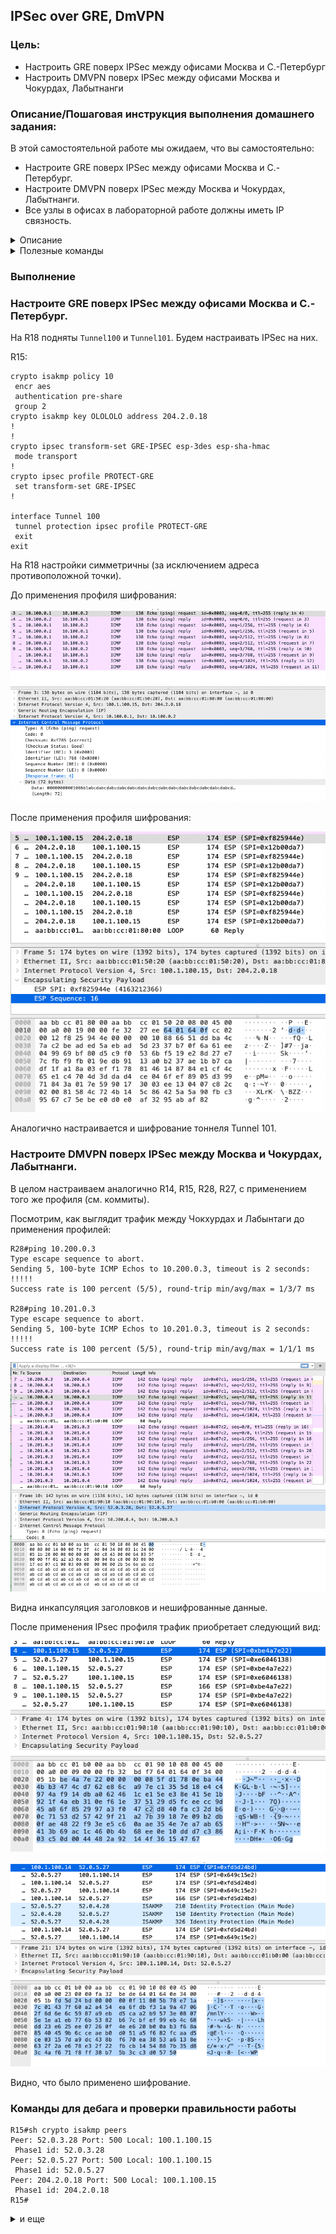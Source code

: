 ## IPSec over GRE, DmVPN

### Цель:
- Настроить GRE поверх IPSec между офисами Москва и С.-Петербург
- Настроить DMVPN поверх IPSec между офисами Москва и Чокурдах, Лабытнанги

### Описание/Пошаговая инструкция выполнения домашнего задания:

В этой самостоятельной работе мы ожидаем, что вы самостоятельно:

- Настроите GRE поверх IPSec между офисами Москва и С.-Петербург.
- Настроите DMVPN поверх IPSec между Москва и Чокурдах, Лабытнанги.
- Все узлы в офисах в лабораторной работе должны иметь IP связность.


<details> 

<summary> Описание </summary>  

`GRE` не обеспечивает шифрование. 
Если хотим делать шифрование, то делаем GRE поверх IPSec или DMVPN поверх IPSec.

`IPsec` (сокращение от IP Security) — набор протоколов для обеспечения защиты данных, передаваемых по межсетевому протоколу IP. Позволяет осуществлять подтверждение подлинности (аутентификацию), проверку целостности и/или шифрование IP-пакетов. IPsec также включает в себя протоколы для защищённого обмена ключами в сети Интернет. В основном, применяется для организации VPN-соединений.

Состав IPSec:

![img.png](img.png)

Фазы `IKE`.

Туннель устанавливается в два этапа (фазы):
1. `Phase 1` – согласование метода идентификации, алгоритм шифрования, алгоритм хеширования и группа Diffie Hellman
2. `Phase 2` – генерируются ключи для шифрования данных. 2 фаза может начать работу только после установления первой фазы.

![img_1.png](img_1.png)

<details>

<summary> IPSec в RFC: </summary>

- RFC 2401 	IPSec
- RFC 2402 	AH
- RFC 2406 	ESP
- RFC 2409 	IKE

</details>

`AH` (`Authentication Header`) – протокол заголовка идентификации. 
Обеспечивает **целостность** путём проверки того, что ни один бит в защищаемой части пакета не был изменён во время передачи.  
Использование AH может вызвать проблемы, например, при прохождении пакета через NAT устройство. 
NAT меняет IP адрес пакета, чтобы разрешить доступ в Интернет с закрытого локального адреса. 
Т.к. пакет в таком случае изменится, то контрольная сумма AH станет неверной. 
Также стоит отметить, что AH разрабатывался только для обеспечения целостности. 
Он не гарантирует конфиденциальности путём шифрования содержимого пакета.

`ESP` (`Encapsulating Security Protocol`) – инкапсулирующий протокол безопасности, который обеспечивает **и целостность и конфиденциальность**. 
В режиме транспорта ESP заголовок находится между оригинальным IP заголовком и заголовком TCP или UDP. 
В режиме туннеля заголовок ESP размещается между новым IP заголовком и полностью зашифрованным оригинальным IP пакетом.

`ISAKMP` (`Internet Security Association and Key Management Protocol`) — протокол, используемый для первичной настройки соединения, взаимной аутентификации конечными узлами друг друга и обмена секретными ключами.

</details>

<details> 

<summary> Полезные команды </summary>
 
```
sh crypto isakmp peers
sh crypto session
sh crypto isakmp policy 
```

</details>

### Выполнение

### Настроите GRE поверх IPSec между офисами Москва и С.-Петербург.

На R18 подняты `Tunnel100` и `Tunnel101`.
Будем настраивать IPSec на них.

R15:

```
crypto isakmp policy 10
 encr aes
 authentication pre-share
 group 2
crypto isakmp key OLOLOLO address 204.2.0.18     
!
!
crypto ipsec transform-set GRE-IPSEC esp-3des esp-sha-hmac 
 mode transport
!
crypto ipsec profile PROTECT-GRE
 set transform-set GRE-IPSEC 
!

interface Tunnel 100
 tunnel protection ipsec profile PROTECT-GRE
 exit
exit
```

На R18 настройки симметричны (за исключением адреса противоположной точки).

До применения профиля шифрования:

![img_2.png](img_2.png)

После применения профиля шифрования:

![img_3.png](img_3.png)

Аналогично настраивается и шифрование тоннеля Tunnel 101.


### Настроите DMVPN поверх IPSec между Москва и Чокурдах, Лабытнанги.

В целом настраиваем аналогично R14, R15, R28, R27, с применением того же профиля (см. коммиты).

Посмотрим, как выглядит трафик между Чокхурдах и Лабынтаги до применения профилей:

```
R28#ping 10.200.0.3
Type escape sequence to abort.
Sending 5, 100-byte ICMP Echos to 10.200.0.3, timeout is 2 seconds:
!!!!!
Success rate is 100 percent (5/5), round-trip min/avg/max = 1/3/7 ms

R28#ping 10.201.0.3
Type escape sequence to abort.
Sending 5, 100-byte ICMP Echos to 10.201.0.3, timeout is 2 seconds:
!!!!!
Success rate is 100 percent (5/5), round-trip min/avg/max = 1/1/1 ms
```

![img_5.png](img_5.png)

Видна инкапсуляция заголовков и нешифрованные данные.

После применения IPsec профиля трафик приобретает следующий вид:

![img_6.png](img_6.png)

![img_7.png](img_7.png)

Видно, что было применено шифрование.

### Команды для дебага и проверки правильности работы

```
R15#sh crypto isakmp peers
Peer: 52.0.3.28 Port: 500 Local: 100.1.100.15
 Phase1 id: 52.0.3.28
Peer: 52.0.5.27 Port: 500 Local: 100.1.100.15
 Phase1 id: 52.0.5.27
Peer: 204.2.0.18 Port: 500 Local: 100.1.100.15
 Phase1 id: 204.2.0.18
R15#
```

<details>

<summary> и еще </summary>

```
R15#sh crypto isakmp policy

Global IKE policy
Protection suite of priority 10
	encryption algorithm:	AES - Advanced Encryption Standard (128 bit keys).
	hash algorithm:		Secure Hash Standard
	authentication method:	Pre-Shared Key
	Diffie-Hellman group:	#2 (1024 bit)
	lifetime:		86400 seconds, no volume limit
```

```
R15#sh crypto session
Crypto session current status

Interface: Tunnel100
Session status: UP-ACTIVE
Peer: 204.2.0.18 port 500
  Session ID: 0
  IKEv1 SA: local 100.1.100.15/500 remote 204.2.0.18/500 Active
  Session ID: 0
  IKEv1 SA: local 100.1.100.15/500 remote 204.2.0.18/500 Active
  IPSEC FLOW: permit 47 host 100.1.100.15 host 204.2.0.18
        Active SAs: 4, origin: crypto map

Interface: Tunnel200
Session status: UP-ACTIVE
Peer: 52.0.3.28 port 500
  Session ID: 0
  IKEv1 SA: local 100.1.100.15/500 remote 52.0.3.28/500 Active
  IPSEC FLOW: permit 47 host 100.1.100.15 host 52.0.3.28
        Active SAs: 2, origin: crypto map

Interface: Tunnel200
Session status: UP-ACTIVE
Peer: 52.0.5.27 port 500
  Session ID: 0
  IKEv1 SA: local 100.1.100.15/500 remote 52.0.5.27/500 Active
  IPSEC FLOW: permit 47 host 100.1.100.15 host 52.0.5.27
        Active SAs: 2, origin: crypto map
```

</details>